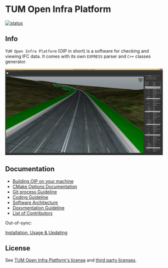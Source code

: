 # TUM Open Infra Platform

[![status](https://joss.theoj.org/papers/ab5757cf53fc55c74f4948e8b336a7ca/status.svg)](https://joss.theoj.org/papers/ab5757cf53fc55c74f4948e8b336a7ca)

## Info

`TUM Open Infra Platform` (OIP in short) is a software for checking and viewing IFC data. 
It comes with its own `EXPRESS` parser and `C++` classes generator.


![Beta1_5_Windows8_1.png](./Documentation/images/Beta1_5_Windows8_1.png)

## Documentation

- [Building OIP on your machine](Documentation/markdown/SetupHelp.md)
- [CMake Options Documentation](Documentation/markdown/CMakeOptions.md)
- [Git process Guideline](Documentation/markdown/GitProcess.md)
- [Coding Guideline](Documentation/markdown/CodingGuideline.md)
- [Software Architecture](Documentation/markdown/SoftwareArchitecture.md)
- [Doxymentation Guideline](Documentation/markdown/DoxygenHelp.md)
- [List of Contributors](Documentation/markdown/Contributors.md)

Out-of-sync:

[Installation, Usage & Updating](Documentation/markdown/User.md)

## License

See [TUM Open Infra Platform's license](./LICENSE) and [third party licenses](./Licenses/readme.md).
